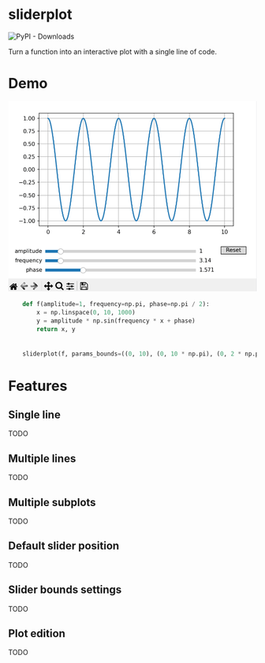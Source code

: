 # sliderplot
![PyPI - Downloads](https://img.shields.io/pypi/dm/sliderplot)

Turn a function into an interactive plot with a single line of code.

# Demo
<p align="center">
    <img src="https://github.com/ngripon/sliderplot/raw/main/demo.gif" width="520" alt="demo" />
</p>


``` python
    def f(amplitude=1, frequency=np.pi, phase=np.pi / 2):
        x = np.linspace(0, 10, 1000)
        y = amplitude * np.sin(frequency * x + phase)
        return x, y


    sliderplot(f, params_bounds=((0, 10), (0, 10 * np.pi), (0, 2 * np.pi)), show=True)
```

# Features
## Single line
TODO
## Multiple lines
TODO
## Multiple subplots
TODO
## Default slider position
TODO
## Slider bounds settings
TODO
## Plot edition
TODO
